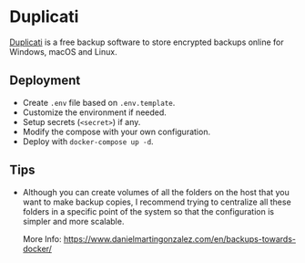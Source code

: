 # Duplicati

[Duplicati](https://www.duplicati.com/) is a free backup software to store encrypted backups online for Windows, macOS and Linux.

## Deployment

- Create `.env` file based on `.env.template`.
- Customize the environment if needed.
- Setup secrets (`<secret>`) if any.
- Modify the compose with your own configuration.
- Deploy with `docker-compose up -d`.

## Tips

- Although you can create volumes of all the folders on the host that you want to make backup copies, I recommend trying to centralize all these folders in a specific point of the system so that the configuration is simpler and more scalable.

  More Info: https://www.danielmartingonzalez.com/en/backups-towards-docker/

